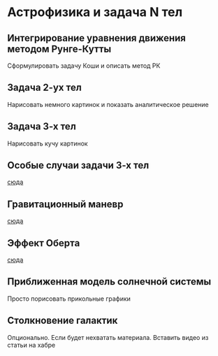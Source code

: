 # Астрофизика и задача N тел

## Интегрирование уравнения движения методом Рунге-Кутты

Сформулировать задачу Коши и описать метод РК

## Задача 2-ух тел

Нарисовать немного картинок и показать аналитическое решение

## Задача 3-х тел

Нарисовать кучу картинок

## Особые случаи задачи 3-х тел

[сюда](https://en.wikipedia.org/wiki/Three-body_problem)

## Гравитационный маневр

[сюда](https://ru.wikipedia.org/wiki/%D0%93%D1%80%D0%B0%D0%B2%D0%B8%D1%82%D0%B0%D1%86%D0%B8%D0%BE%D0%BD%D0%BD%D1%8B%D0%B9_%D0%BC%D0%B0%D0%BD%D1%91%D0%B2%D1%80)

## Эффект Оберта

[сюда](https://ru.wikipedia.org/wiki/%D0%AD%D1%84%D1%84%D0%B5%D0%BA%D1%82_%D0%9E%D0%B1%D0%B5%D1%80%D1%82%D0%B0)

## Приближенная модель солнечной системы

Просто порисовать прикольные графики

## Столкновение галактик

Опционально. Если будет нехватать материала.
Вставить видео из статьи на хабре
